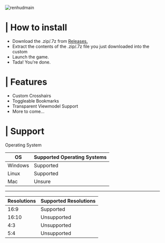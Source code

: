 ![renhudmain](https://user-images.githubusercontent.com/87461596/187691644-4a9e2f4b-4342-4989-8715-edc0da91d577.png)



# | How to install

- Download the .zip/.7z from [Releases.](https://github.com/AleksiVibes/RenHud-V2/releases)
- Extract the contents of the .zip/.7z file you just downloaded into the custom
- Launch the game.
- Tada! You're done.

# | Features

- Custom Crosshairs
- Toggleable Bookmarks
- Transparent Viewmodel Support
- More to come... <br/>

# | Support

Operating System <br/>

| OS | Supported Operating Systems |
| ----------- | ----------- |
| Windows | Supported |
| Linux | Supported |
| Mac | Unsure |

---------------

| Resolutions | Supported Resolutions |
| ----------- | ----------- |
| 16:9 | Supported |
| 16:10 |  Unsupported |
| 4:3 | Unsupported |
| 5:4 | Unsupported |

